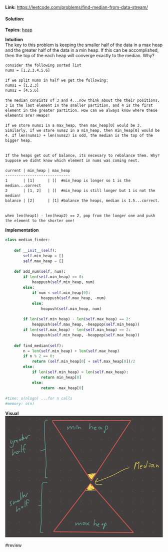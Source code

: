   
**Link:** https://leetcode.com/problems/find-median-from-data-stream/  
#### Solution:  
  
**Topics**: [heap](../DSA/heap.md)  
  
**Intuition**  
The key to this problem is keeping the smaller half of the data in a max heap and the greater half of the data in a min heap. If this can be accomplished, then the top of the each heap will converge exactly to the median. Why?  
  
```  
consider the following sorted list  
nums = [1,2,3,4,5,6]  
  
if we split nums in half we get the following:  
nums1 = [1,2,3]  
nums2 = [4,5,6]  
  
the median consists of 3 and 4...now think about the their positions. 3 is the last element in the smaller partition, and 4 is the first element in the greater partition. How can we always know where these elements are? Heaps!  
  
If we store nums1 in a max_heap, then max_heap[0] would be 3. Similarly, if we store nums2 in a min_heap, then min_heap[0] would be 4. If len(nums1) + len(nums2) is odd, the median is the top of the bigger heap.   
  
  
If the heaps get out of balance, its necesary to rebalance them. Why?  
Suppose we didnt know which element in nums was coming next.  
  
current | min_heap | max_heap  
-----------------------------  
1       | [1]      | []  #min_heap is longer so 1 is the median...correct  
2       | [1, 2]   | []  #min_heap is still longer but 1 is not the median!  
balance | [2]	   | [1] #balance the heaps, median is 1.5...correct.  
  
  
when len(heap1) - len(heap2) == 2, pop from the longer one and push the element to the shorter one!  
```  
  
**Implementation**  
```python  
class median_finder:  
  
	def __init__(self):  
		self.min_heap = []  
		self.max_heap = []  
		  
	def add_num(self, num):  
		if len(self.min_heap) == 0:  
			heappush(self.min_heap, num)  
		else:  
			if num < self.min_heap[0]:  
				heappush(self.max_heap, -num)  
			else:  
				heapush(self.min_heap, num)  
				  
		if len(self.min_heap) - len(self.max_heap) == 2:  
			heappush(self.max_heap, -heappop(self.min_heap))  
		if len(self.max_heap) - len(self.min_heap) == 2:  
			heappush(self.min_heap, -heappop(self.max_heap))  
  
	def find_median(self):  
		n = len(self.min_heap) + len(self.max_heap)  
		if n % 2 == 0:  
			return (self.min_heap[0] + self.max_heap[0])/2  
		else:  
			if len(self.min_heap) > len(self.max_heap):  
				return min_heap[0]  
			else:  
				return -max_heap[0]  
				  
#time: o(nlogn) ...for n calls   
#memory: o(n)  
```  
  
**Visual**   
![IMG_CD76D42D6DA8-1.jpeg](./_pics/IMG_CD76D42D6DA8-1.jpeg)  
  
#review   
  
  
